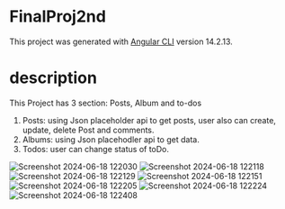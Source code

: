 # FinalProj2nd

This project was generated with [Angular CLI](https://github.com/angular/angular-cli) version 14.2.13.
# description
This Project has 3 section: Posts, Album and to-dos
1. Posts: using Json placeholder api to get posts, user also can create, update, delete Post and comments.
2. Albums: using Json placehodler api to get data.
3. Todos: user can change status of toDo.
   
![Screenshot 2024-06-18 122030](https://github.com/elisabed-coder/FinalProjectLastTry/assets/134492535/fe6e86a4-b63d-41fa-ba68-b3283119dcac)
![Screenshot 2024-06-18 122118](https://github.com/elisabed-coder/FinalProjectLastTry/assets/134492535/f7422c05-cb1f-4471-b0ca-9b90d57b554a)
![Screenshot 2024-06-18 122129](https://github.com/elisabed-coder/FinalProjectLastTry/assets/134492535/7312f823-af57-4f60-8172-d0e1b3526f57)
![Screenshot 2024-06-18 122151](https://github.com/elisabed-coder/FinalProjectLastTry/assets/134492535/0cccff8a-f1a5-4705-88da-c629d91a8ee4)
![Screenshot 2024-06-18 122205](https://github.com/elisabed-coder/FinalProjectLastTry/assets/134492535/6217d58c-c48c-479a-8ce4-f058713eb96f)
![Screenshot 2024-06-18 122224](https://github.com/elisabed-coder/FinalProjectLastTry/assets/134492535/58ad0867-33b6-42ed-8c4b-dd5f84e8f021)
![Screenshot 2024-06-18 122408](https://github.com/elisabed-coder/FinalProjectLastTry/assets/134492535/a64ea018-12ea-40e7-95e5-0456d5b15cb7)
